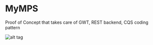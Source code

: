 MyMPS
===========

Proof of Concept that takes care of GWT, REST backend, CQS coding pattern

![alt tag](https://api.travis-ci.org/ekravchenko/mps-poc.svg?branch=master)
